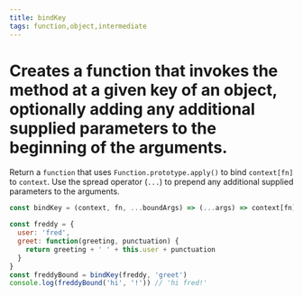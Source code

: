 ```yaml
---
title: bindKey
tags: function,object,intermediate
---
```


# Creates a function that invokes the method at a given key of an object, optionally adding any additional supplied parameters to the beginning of the arguments.

Return a `function` that uses `Function.prototype.apply()` to bind `context[fn]` to `context`.
Use the spread operator (`...`) to prepend any additional supplied parameters to the arguments.

```js
const bindKey = (context, fn, ...boundArgs) => (...args) => context[fn].apply(context, [...boundArgs, ...args])
```

```js
const freddy = {
  user: 'fred',
  greet: function(greeting, punctuation) {
    return greeting + ' ' + this.user + punctuation
  }
}
const freddyBound = bindKey(freddy, 'greet')
console.log(freddyBound('hi', '!')) // 'hi fred!'
```
